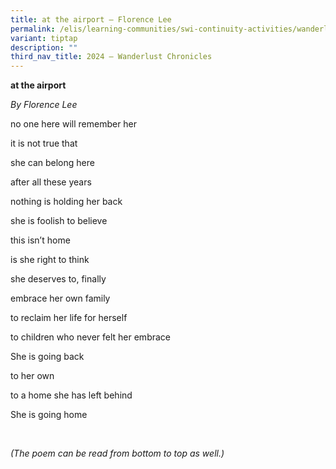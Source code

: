 ```yaml
---
title: at the airport – Florence Lee
permalink: /elis/learning-communities/swi-continuity-activities/wanderlust-chronicles/florence-lee/
variant: tiptap
description: ""
third_nav_title: 2024 – Wanderlust Chronicles
---
```

<p><strong>at the airport</strong>
</p>
<p><em>By Florence Lee</em>
</p>
<p></p>
<p>no one here will remember her</p>
<p>it is not true that</p>
<p>she can belong here</p>
<p>after all these years&nbsp;</p>
<p>nothing is holding her back</p>
<p>she is foolish to believe&nbsp;</p>
<p>this isn’t home</p>
<p>is she right to think</p>
<p>she deserves to, finally</p>
<p>embrace her own family</p>
<p>to reclaim her life for herself</p>
<p>to children who never felt her embrace&nbsp;</p>
<p>She is going back&nbsp;</p>
<p>to her own</p>
<p>to a home she has left behind</p>
<p>She is going home</p>
<p>&nbsp;</p>
<p><em>(The poem can be read from bottom to top as well.)</em>
</p>